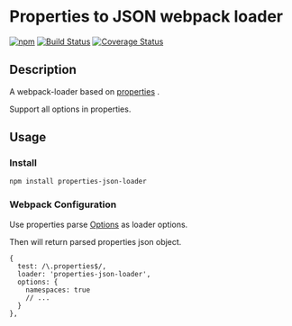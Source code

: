 # Properties to JSON webpack loader

[![npm](https://img.shields.io/npm/v/properties-json-loader.svg)](https://www.npmjs.com/package/properties-json-loader)
[![Build Status](https://travis-ci.org/aquariuslt/properties-json-loader.svg?branch=master)](https://travis-ci.org/aquariuslt/properties-json-loader)
[![Coverage Status](https://coveralls.io/repos/github/aquariuslt/properties-json-loader/badge.svg?branch=master)](https://coveralls.io/github/aquariuslt/properties-json-loader?branch=master)


## Description

A webpack-loader based on [properties](https://www.npmjs.com/package/properties) .

Support all options in properties.


## Usage

### Install 
```bash
npm install properties-json-loader
```

### Webpack Configuration

Use properties parse [Options](https://github.com/gagle/node-properties#options) as loader options.

Then will return parsed properties json object.

```
{
  test: /\.properties$/,
  loader: 'properties-json-loader',
  options: {
    namespaces: true
    // ... 
  }
},
```

